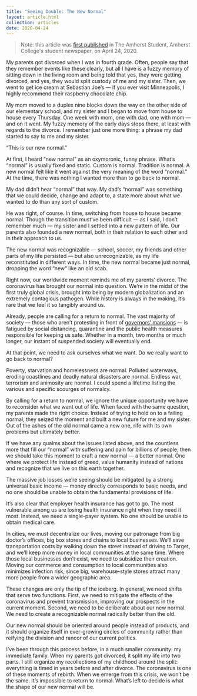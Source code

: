 ```yaml
---
title: "Seeing Double: The New Normal"
layout: article.html
collection: articles
date: 2020-04-24
---
```


> Note: this article was [first published](https://web.archive.org/web/20200630141131/https://amherststudent.com/article/seeing-double-the-new-normal) in The Amherst Student, Amherst College's student newspaper, on April 24, 2020.

My parents got divorced when I was in fourth grade. Often, people say that they remember events like these clearly, but all I have is a fuzzy memory of sitting down in the living room and being told that yes, they were getting divorced, and yes, they would split custody of me and my sister. Then, we went to get ice cream at Sebastian Joe’s — if you ever visit Minneapolis, I highly recommend their raspberry chocolate chip.

My mom moved to a duplex nine blocks down the way on the other side of our elementary school, and my sister and I began to move from house to house every Thursday. One week with mom, one with dad, one with mom — and on it went. My fuzzy memory of the early days stops there, at least with regards to the divorce. I remember just one more thing: a phrase my dad started to say to me and my sister.

“This is our new normal.”

At first, I heard “new normal” as an oxymoronic, funny phrase. What’s “normal” is usually fixed and static. Custom is normal. Tradition is normal. A new normal felt like it went against the very meaning of the word “normal.” At the time, there was nothing I wanted more than to go back to normal.

My dad didn’t hear “normal” that way. My dad’s “normal” was something that we could decide, change and adapt to, a state more about what we wanted to do than any sort of custom.

He was right, of course. In time, switching from house to house became normal. Though the transition must’ve been difficult — as I said, I don’t remember much — my sister and I settled into a new pattern of life. Our parents also founded a new normal, both in their relation to each other and in their approach to us. 

The new normal was recognizable — school, soccer, my friends and other parts of my life persisted — but also unrecognizable, as my life reconstituted in different ways. In time, the new normal became just normal, dropping the word “new” like an old scab.

Right now, our worldwide moment reminds me of my parents’ divorce. The coronavirus has brought our normal into question. We’re in the midst of the first truly global crisis, brought into being by modern globalization and an extremely contagious pathogen. While history is always in the making, it’s rare that we feel it so tangibly around us.

Already, people are calling for a return to normal. The vast majority of society — those who aren’t protesting in front of [governors’ mansions](https://web.archive.org/web/20200630141131/https://www.mprnews.org/story/2020/04/17/protrump-protesters-urge-gov-walz-to-liberate-minnesota) — is fatigued by social distancing, quarantine and the public health measures responsible for keeping us safe. Whether in a month, two months or much longer, our instant of suspended society will eventually end.

At that point, we need to ask ourselves what we want. Do we really want to go back to normal?

Poverty, starvation and homelessness are normal. Polluted waterways, eroding coastlines and deadly natural disasters are normal. Endless war, terrorism and animosity are normal. I could spend a lifetime listing the various and specific scourges of normalcy.

By calling for a return to normal, we ignore the unique opportunity we have to reconsider what we want out of life. When faced with the same question, my parents made the right choice. Instead of trying to hold on to a failing normal, they seized the moment and built a new future for me and my sister. Out of the ashes of the old normal came a new one, rife with its own problems but ultimately better.

If we have any qualms about the issues listed above, and the countless more that fill our “normal” with suffering and pain for billions of people, then we should take this moment to craft a new normal — a better normal. One where we protect life instead of greed, value humanity instead of nations and recognize that we live on this earth together.

The massive job losses we’re seeing should be mitigated by a strong universal basic income — money directly corresponds to basic needs, and no one should be unable to obtain the fundamental provisions of life. 

It’s also clear that employer health insurance has got to go. The most vulnerable among us are losing health insurance right when they need it most. Instead, we need a single-payer system. No one should be unable to obtain medical care.

In cities, we must decentralize our lives, moving our patronage from big doctor’s offices, big box stores and chains to local businesses. We’ll save transportation costs by walking down the street instead of driving to Target, and we’ll keep more money in local communities at the same time. Where those local businesses don’t exist, we need to subsidize their creation. Moving our commerce and consumption to local communities also minimizes infection risk, since big, warehouse-style stores attract many more people from a wider geographic area.

These changes are only the tip of the iceberg. In general, we need shifts that serve two functions. First, we need to mitigate the effects of the coronavirus and prevent transmission, improving our prospects in the current moment. Second, we need to be deliberate about our new normal. We need to create a recognizable normal radically better than the old.

Our new normal should be oriented around people instead of products, and it should organize itself in ever-growing circles of community rather than reifying the division and rancor of our current politics.

I’ve been through this process before, in a much smaller community: my immediate family. When my parents got divorced, it split my life into two parts. I still organize my recollections of my childhood around the split: everything is timed in years before and after divorce. The coronavirus is one of these moments of rebirth. When we emerge from this crisis, we won’t be the same. It’s impossible to return to normal. What’s left to decide is what the shape of our new normal will be.